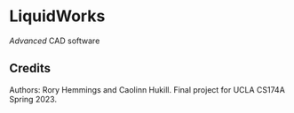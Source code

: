 # LiquidWorks
*Advanced* CAD software

## Credits
Authors: Rory Hemmings and Caolinn Hukill.
Final project for UCLA CS174A Spring 2023.
